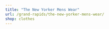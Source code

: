 ```yaml
---
title: "The New Yorker Mens Wear"
url: /grand-rapids/the-new-yorker-mens-wear/
shop: clothes
---
```

